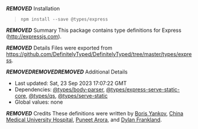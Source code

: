 ***REMOVED*** Installation
> `npm install --save @types/express`

***REMOVED*** Summary
This package contains type definitions for Express (http://expressjs.com).

***REMOVED*** Details
Files were exported from https://github.com/DefinitelyTyped/DefinitelyTyped/tree/master/types/express.

***REMOVED******REMOVED******REMOVED*** Additional Details
 * Last updated: Sat, 23 Sep 2023 17:07:22 GMT
 * Dependencies: [@types/body-parser](https://npmjs.com/package/@types/body-parser), [@types/express-serve-static-core](https://npmjs.com/package/@types/express-serve-static-core), [@types/qs](https://npmjs.com/package/@types/qs), [@types/serve-static](https://npmjs.com/package/@types/serve-static)
 * Global values: none

***REMOVED*** Credits
These definitions were written by [Boris Yankov](https://github.com/borisyankov), [China Medical University Hospital](https://github.com/CMUH), [Puneet Arora](https://github.com/puneetar), and [Dylan Frankland](https://github.com/dfrankland).
